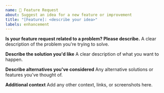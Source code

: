 ```yaml
---
name: 🚀 Feature Request
about: Suggest an idea for a new feature or improvement
title: "[Feature]: <describe your idea>"
labels: enhancement
---
```


**Is your feature request related to a problem? Please describe.**
A clear description of the problem you're trying to solve.

**Describe the solution you'd like**
A clear description of what you want to happen.

**Describe alternatives you've considered**
Any alternative solutions or features you’ve thought of.

**Additional context**
Add any other context, links, or screenshots here.
